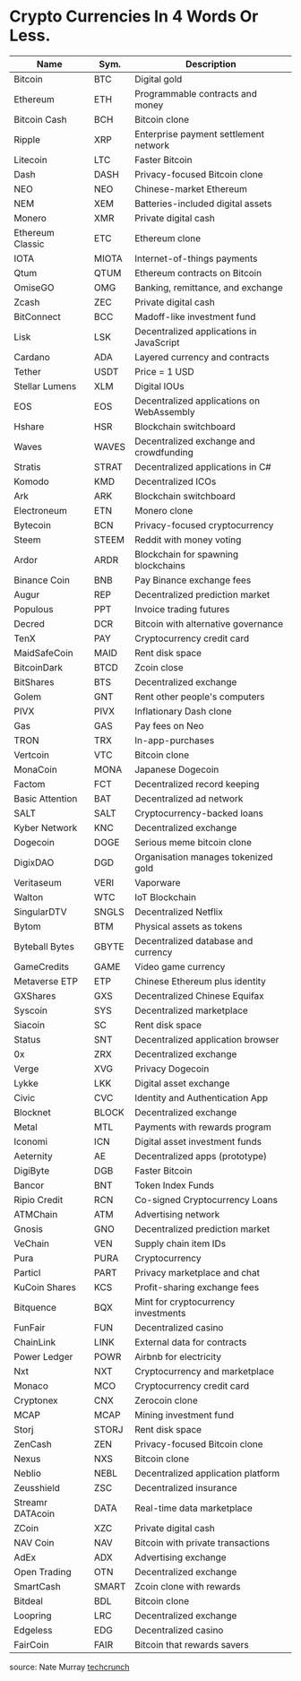 # Crypto Currencies In 4 Words Or Less.

Name            | Sym.  | Description                              
----------------|-------|---------------------------------------------------------
Bitcoin         | BTC   | Digital gold                             
Ethereum        | ETH   | Programmable contracts and money         
Bitcoin Cash    | BCH   | Bitcoin clone                            
Ripple          | XRP   | Enterprise payment settlement network    
Litecoin        | LTC   | Faster Bitcoin                           
Dash            | DASH  | Privacy-focused Bitcoin clone            
NEO             | NEO   | Chinese-market Ethereum                  
NEM             | XEM   | Batteries-included digital assets        
Monero          | XMR   | Private digital cash                     
Ethereum Classic| ETC   | Ethereum clone                           
IOTA            | MIOTA | Internet-of-things payments              
Qtum            | QTUM  | Ethereum contracts on Bitcoin            
OmiseGO         | OMG   | Banking, remittance, and exchange        
Zcash           | ZEC   | Private digital cash                     
BitConnect      | BCC   | Madoff-like investment fund              
Lisk            | LSK   | Decentralized applications in JavaScript 
Cardano         | ADA   | Layered currency and contracts           
Tether          | USDT  | Price = 1 USD                            
Stellar Lumens  | XLM   | Digital IOUs                             
EOS             | EOS   | Decentralized applications on WebAssembly
Hshare          | HSR   | Blockchain switchboard                   
Waves           | WAVES | Decentralized exchange and crowdfunding  
Stratis         | STRAT | Decentralized applications in C#         
Komodo          | KMD   | Decentralized ICOs                       
Ark             | ARK   | Blockchain switchboard                   
Electroneum     | ETN   | Monero clone                             
Bytecoin        | BCN   | Privacy-focused cryptocurrency           
Steem           | STEEM | Reddit with money voting                 
Ardor           | ARDR  | Blockchain for spawning blockchains      
Binance Coin    | BNB   | Pay Binance exchange fees                
Augur           | REP   | Decentralized prediction market          
Populous        | PPT   | Invoice trading futures                  
Decred          | DCR   | Bitcoin with alternative governance      
TenX            | PAY   | Cryptocurrency credit card               
MaidSafeCoin    | MAID  | Rent disk space                          
BitcoinDark     | BTCD  | Zcoin close                              
BitShares       | BTS   | Decentralized exchange                   
Golem           | GNT   | Rent other people's computers            
PIVX            | PIVX  | Inflationary Dash clone                  
Gas             | GAS   | Pay fees on Neo                          
TRON            | TRX   | In-app-purchases                         
Vertcoin        | VTC   | Bitcoin clone                            
MonaCoin        | MONA  | Japanese Dogecoin                        
Factom          | FCT   | Decentralized record keeping             
Basic Attention | BAT   | Decentralized ad network                 
SALT            | SALT  | Cryptocurrency-backed loans              
Kyber Network   | KNC   | Decentralized exchange                   
Dogecoin        | DOGE  | Serious meme bitcoin clone               
DigixDAO        | DGD   | Organisation manages tokenized gold      
Veritaseum      | VERI  | Vaporware                                
Walton          | WTC   | IoT Blockchain                           
SingularDTV     | SNGLS | Decentralized Netflix                    
Bytom           | BTM   | Physical assets as tokens                
Byteball Bytes  | GBYTE | Decentralized database and currency      
GameCredits     | GAME  | Video game currency                      
Metaverse ETP   | ETP   | Chinese Ethereum plus identity           
GXShares        | GXS   | Decentralized Chinese Equifax            
Syscoin         | SYS   | Decentralized marketplace                
Siacoin         | SC    | Rent disk space                          
Status          | SNT   | Decentralized application browser        
0x              | ZRX   | Decentralized exchange                   
Verge           | XVG   | Privacy Dogecoin                         
Lykke           | LKK   | Digital asset exchange                   
Civic           | CVC   | Identity and Authentication App          
Blocknet        | BLOCK | Decentralized exchange                   
Metal           | MTL   | Payments with rewards program            
Iconomi         | ICN   | Digital asset investment funds           
Aeternity       | AE    | Decentralized apps (prototype)           
DigiByte        | DGB   | Faster Bitcoin                           
Bancor          | BNT   | Token Index Funds                        
Ripio Credit    | RCN   | Co-signed Cryptocurrency Loans           
ATMChain        | ATM   | Advertising network                      
Gnosis          | GNO   | Decentralized prediction market          
VeChain         | VEN   | Supply chain item IDs                    
Pura            | PURA  | Cryptocurrency                           
Particl         | PART  | Privacy marketplace and chat             
KuCoin Shares   | KCS   | Profit-sharing exchange fees             
Bitquence       | BQX   | Mint for cryptocurrency investments      
FunFair         | FUN   | Decentralized casino                     
ChainLink       | LINK  | External data for contracts              
Power Ledger    | POWR  | Airbnb for electricity                   
Nxt             | NXT   | Cryptocurrency and marketplace           
Monaco          | MCO   | Cryptocurrency credit card               
Cryptonex       | CNX   | Zerocoin clone                           
MCAP            | MCAP  | Mining investment fund                   
Storj           | STORJ | Rent disk space                          
ZenCash         | ZEN   | Privacy-focused Bitcoin clone            
Nexus           | NXS   | Bitcoin clone                            
Neblio          | NEBL  | Decentralized application platform       
Zeusshield      | ZSC   | Decentralized insurance                  
Streamr DATAcoin| DATA  | Real-time data marketplace               
ZCoin           | XZC   | Private digital cash                     
NAV Coin        | NAV   | Bitcoin with private transactions        
AdEx            | ADX   | Advertising exchange                     
Open Trading    | OTN   | Decentralized exchange                   
SmartCash       | SMART | Zcoin clone with rewards                 
Bitdeal         | BDL   | Bitcoin clone                            
Loopring        | LRC   | Decentralized exchange                   
Edgeless        | EDG   | Decentralized casino                     
FairCoin        | FAIR  | Bitcoin that rewards savers

source: Nate Murray [techcrunch](https://techcrunch.com/2017/11/19/100-cryptocurrencies-described-in-4-words-or-less/)

